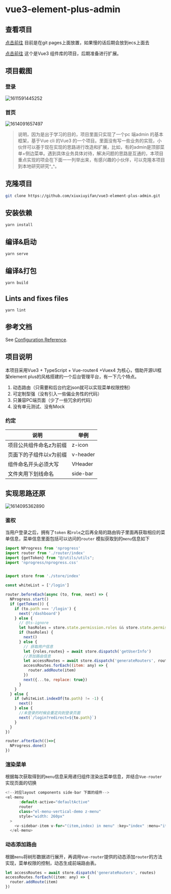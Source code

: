 # vue3-element-plus-admin
## 查看项目

[点击前往](https://xiuxiuyifan.github.io/vue3-element-plus-admin)  目前是在git pages上面放置，如果慢的话后期会放到ecs上面去

[点击前往](http://wangfan.store)  这个是Vue3 组件库的项目，后期准备进行扩展。

## 项目截图

### 登录

![1611591445252](./image/1611591445252.png)

### 首页

![1614091657497](./image/1614091657497.png)

> 说明，因为是出于学习的目的，项目里面只实现了一个pc 端admin 的基本框架，基于Vue cli 的Vue3 的一个项目。里面没有写一些业务的实现，小伙伴可以基于现在实现的思路进行改造和扩展，比如，有的admin是顶部菜单+侧边菜单。遇到具体业务具体对待，解决问题的思路是互通的，本项目重点实现的项会在下面一一列举出来，有感兴趣的小伙伴，可以克隆本项目到本地研究研究^_^。

## 克隆项目

```bash
git clone https://github.com/xiuxiuyifan/vue3-element-plus-admin.git
```

## 安装依赖

```
yarn install
```

## 编译&启动
```
yarn serve
```

## 编译&打包
```
yarn build
```

## Lints and fixes files
```
yarn lint
```

## 参考文档
See [Configuration Reference](https://cli.vuejs.org/config/).

## 项目说明

本项目采用Vue3 + TypeScript + Vue-router4 +Vuex4 为核心，借助开源UI框架element plus的风格搭建的一个后台管理平台，有一下几个特点。

1. 动态路由（只需要和后台约定json就可以实现菜单权限控制）
2. 可定制型强（没有引入一些偏业务性的代码）
3. 只兼容PC端页面（少了一些冗余的代码）
4. 没有单元测试、没有Mock

### 约定

| 说明                    | 举例     |
| ----------------------- | -------- |
| 项目公共组件命名z为前缀 | z-icon   |
| 页面下的子组件以v为前缀 | v-header |
| 组件命名开头必须大写    | VHeader  |
| 文件夹用下划线命名      | side-bar |

## 实现思路还原

![1614095362890](./image/1614095362890.png)

### 鉴权

当用户登录之后，拥有了`token` 和`role`之后再全局的路由钩子里面再获取相应的菜单信息，菜单信息里面包括可以访问的`router`  模拟获取到的`menu`信息如下

```javascript
import NProgress from 'nprogress'
import router from './router/index'
import {getToken} from "@/utils/utils";
import 'nprogress/nprogress.css'


import store from './store/index'

const whiteList = ['/login']

router.beforeEach(async (to, from, next) => {
  NProgress.start()
  if (getToken()) {
    if (to.path === '/login') {
      next('/dashboard')
    } else {
      // @ts-ignore
      let hasRoles = store.state.permission.roles && store.state.permission.roles.length > 0
      if (hasRoles) {
        next()
      } else {
        // 获取用户信息
        let {roles,routes} = await store.dispatch('getUserInfo')
        //添加路由信息
        let accessRoutes = await store.dispatch('generateRouters', routes)
        accessRoutes.forEach((item: any) => {
          router.addRoute(item)
        })
        next({...to, replace: true})
      }
    }
  } else {
    if (whiteList.indexOf(to.path) != -1) {
      next()
    } else {
      //未登录的时候会重定向到登录页面
      next(`/login?redirect=${to.path}`)
    }
  }
})

router.afterEach(()=>{
  NProgress.done()
})
```

### 渲染菜单

根据每次获取得到的`menu`信息采用递归组件渲染出菜单信息，并结合`Vue-router`实现页面的切换

```javascript
<!--对应layout components side-bar 下面的组件-->
<el-menu
      :default-active="defaultActive"
      router
      class="el-menu-vertical-demo z-menu"
      style="width: 260px"
  >
    <v-sidebar-item v-for="(item,index) in menu" :key="index" :menu="item"></v-sidebar-item>
  </el-menu>
```

### 动态添加路由

根据`menu`将树形数据进行展开，再调用`Vue-router`提供的动态添加`router`的方法实现，菜单权限的控制，动态生成前端路由表。

```javascript
let accessRoutes = await store.dispatch('generateRouters', routes)
accessRoutes.forEach((item: any) => {
  router.addRoute(item)
})
```



